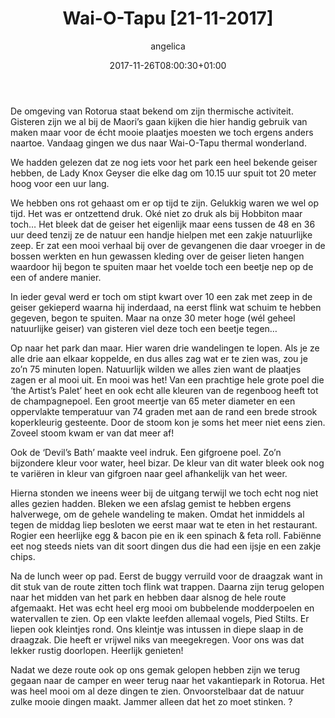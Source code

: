 ﻿---
title: Wai-O-Tapu [21-11-2017]
author: angelica
type: post
date: 2017-11-26T08:00:30+01:00
url: /weblog/2017/11/26/wai-o-tapu-21-11-2017/
commentFolder: 2017-11-26-wai-o-tapu-21-11-2017
categories:
- Wereld trip 2017
tags:
- Nieuw Zeeland
resources:
- src: 20171121-IMG_6704.jpg
  title: Wai-O-Tapu panorama
  params:
    banner: true
- src: 20171121-DSC01279.jpg
  title: Champagnepool Wai-O-Tapu
  params:
    imagegallery: true
- src: 20171121-DSC01304.jpg
  title: Champagnepool Wai-O-Tapu
  params:
    imagegallery: true
- src: 20171121-DSC01318.jpg
  title: Devil’s Bath
  params:
    imagegallery: true
- src: 20171121-DSC01389.jpg
  title: Kleine Pied Stilt
  params:
    imagegallery: true
- src: 20171121-DSC01417.jpg
  title: Laatste lookout Wai-O-Tapu
  params:
    imagegallery: true
- src: 20171121-IMG_6654.jpg
  title: Wai-O-Tapu selfie
  params:
    imagegallery: true
- src: 20171121-DSC01346.jpg
  title: Slapende Fabienne Wai-O-Tapu
  params:
    imagegallery: true
- src: 20171121-IMG_6758.jpg
  title: Fabienne haar kroon
  params:
    imagegallery: true
- src: 20171121-IMG_6704.jpg
  title: Wai-O-Tapu panorama
  params:
    imagegallery: true

---
De omgeving van Rotorua staat bekend om zijn thermische activiteit. Gisteren zijn we al bij de Maori’s gaan kijken die hier handig gebruik van maken maar voor de écht mooie plaatjes moesten we toch ergens anders naartoe. Vandaag gingen we dus naar Wai-O-Tapu thermal wonderland.

We hadden gelezen dat ze nog iets voor het park een heel bekende geiser hebben, de Lady Knox Geyser die elke dag om 10.15 uur spuit tot 20 meter hoog voor een uur lang.

We hebben ons rot gehaast om er op tijd te zijn. Gelukkig waren we wel op tijd. Het was er ontzettend druk. Oké niet zo druk als bij Hobbiton maar toch… Het bleek dat de geiser het eigenlijk maar eens tussen de 48 en 36 uur deed tenzij ze de natuur een handje hielpen met een zakje natuurlijke zeep. Er zat een mooi verhaal bij over de gevangenen die daar vroeger in de bossen werkten en hun gewassen kleding over de geiser lieten hangen waardoor hij begon te spuiten maar het voelde toch een beetje nep op de een of andere manier.

In ieder geval werd er toch om stipt kwart over 10 een zak met zeep in de geiser gekieperd waarna hij inderdaad, na eerst flink wat schuim te hebben gegeven, begon te spuiten. Maar na onze 30 meter hoge (wél geheel natuurlijke geiser) van gisteren viel deze toch een beetje tegen…

Op naar het park dan maar. Hier waren drie wandelingen te lopen. Als je ze alle drie aan elkaar koppelde, en dus alles zag wat er te zien was, zou je zo’n 75 minuten lopen. Natuurlijk wilden we alles zien want de plaatjes zagen er al mooi uit. En mooi was het! Van een prachtige hele grote poel die ‘the Artist’s Palet’ heet en ook echt alle kleuren van de regenboog heeft tot de champagnepoel. Een groot meertje van 65 meter diameter en een oppervlakte temperatuur van 74 graden met aan de rand een brede strook koperkleurig gesteente. Door de stoom kon je soms het meer niet eens zien. Zoveel stoom kwam er van dat meer af!

Ook de ‘Devil’s Bath’ maakte veel indruk. Een gifgroene poel. Zo’n bijzondere kleur voor water, heel bizar. De kleur van dit water bleek ook nog te variëren in kleur van gifgroen naar geel afhankelijk van het weer.

Hierna stonden we ineens weer bij de uitgang terwijl we toch echt nog niet alles gezien hadden. Bleken we een afslag gemist te hebben ergens halverwege, om de gehele wandeling te maken. Omdat het inmiddels al tegen de middag liep besloten we eerst maar wat te eten in het restaurant. Rogier een heerlijke egg & bacon pie en ik een spinach & feta roll. Fabiënne eet nog steeds niets van dit soort dingen dus die had een ijsje en een zakje chips.

Na de lunch weer op pad. Eerst de buggy verruild voor de draagzak want in dit stuk van de route zitten toch flink wat trappen. Daarna zijn terug gelopen naar het midden van het park en hebben daar alsnog de hele route afgemaakt. Het was echt heel erg mooi om bubbelende modderpoelen en watervallen te zien. Op een vlakte leefden allemaal vogels, Pied Stilts. Er liepen ook kleintjes rond. Ons kleintje was intussen in diepe slaap in de draagzak. Die heeft er vrijwel niks van meegekregen. Voor ons was dat lekker rustig doorlopen. Heerlijk genieten!

Nadat we deze route ook op ons gemak gelopen hebben zijn we terug gegaan naar de camper en weer terug naar het vakantiepark in Rotorua. Het was heel mooi om al deze dingen te zien. Onvoorstelbaar dat de natuur zulke mooie dingen maakt. Jammer alleen dat het zo moet stinken. ?


